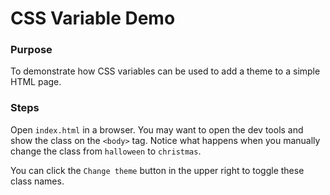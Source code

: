 # CSS Variable Demo

### Purpose

To demonstrate how CSS variables can be used to add a theme to a simple HTML page.

### Steps

Open `index.html` in a browser.  You may want to open the dev tools and show the class on the `<body>` tag.  Notice what happens when you manually change the class from `halloween` to `christmas`.   

You can click the `Change theme` button in the upper right to toggle these class names.
